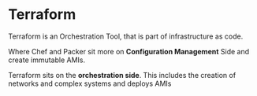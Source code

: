 # Terraform

Terraform is an Orchestration Tool, that is part of infrastructure as code.

Where Chef and Packer sit more on **Configuration Management** Side and create immutable AMIs.

Terraform sits on the **orchestration side**. This includes the creation of networks and complex systems and deploys AMIs
